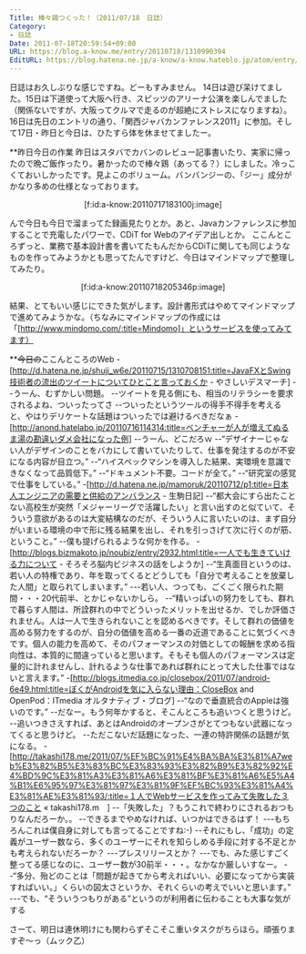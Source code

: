 ```yaml
---
Title: 棒々鶏つくった！（2011/07/18　日誌）
Category:
- 日誌
Date: 2011-07-18T20:59:54+09:00
URL: https://blog.a-know.me/entry/20110718/1310990394
EditURL: https://blog.hatena.ne.jp/a-know/a-know.hateblo.jp/atom/entry/12921228815727979542
---
```


日誌はお久しぶりな感じですね。どーもすみません。
14日は遊び呆けてました。15日は下道使って大阪へ行き、スピッツのアリーナ公演を楽しんでました（関係ないですが、大阪ってクルマで走るのが超絶にストレスになりますね）。16日は先日のエントリの通り、「関西ジャバカンファレンス2011」に参加。そして17日・昨日と今日は、ひたすら体を休ませてましたー。



**昨日今日の作業
昨日はスタバでカバンのレビュー記事書いたり、実家に帰ったので晩ご飯作ったり。暑かったので棒々鶏（あってる？）にしました。冷っこくておいしかったです。見よこのボリューム。バンバンジーの、「ジー」成分がかなり多めの仕様となっております。


<div align=center>
[f:id:a-know:20110717183100j:image]
</div>


んで今日も今日で溜まってた録画見たりとか。あと、Javaカンファレンスに参加することで充電したパワーで、CDiT for Webのアイデア出しとか。
ここんところずっと、業務で基本設計書を書いてたもんだからCDiTに関しても同じようなものを作ってみようかとも思ってたんですけど、今日はマインドマップで整理してみたり。


<div align=center>
[f:id:a-know:20110718205346p:image]
</div>


結果、とてもいい感じにできた気がします。設計書形式はやめてマインドマップで進めてみようかな。（ちなみにマインドマップの作成には「[http://www.mindomo.com/:title=Mindomo]」というサービスを使ってみてます）



**<del datetime="2011-07-18T20:59:54+09:00">今日の</del>ここんところのWeb
-[http://d.hatena.ne.jp/shuji_w6e/20110715/1310708151:title=JavaFXとSwing技術者の流出のツイートについてひとこと言っておくか - やさしいデスマーチ]
--うーん、むずかしい問題。
--ツイートを見る側にも、相当のリテラシーを要求されるよね、ついったってさ
--ついったというツールの得手不得手を考えると、やはりデリケートな話題はついったでは避けるべきだなぁ
-[http://anond.hatelabo.jp/20110716114314:title=ベンチャーが人が増えてぬるま湯の勘違いダメ会社になった例]
--うーん、どこだろｗ
--“デザイナーじゃない人がデザインのことをバカにして書いていたりして、仕事を発注するのが不安になる内容が目立つ。”
--“ハイスペックマシンを導入した結果、実環境を意識できなくなって品質低下。”
--“ドキュメント不要。コードが全て。”
--“研究室の感覚で仕事をしている。”
-[http://d.hatena.ne.jp/mamoruk/20110712/p1:title=日本人エンジニアの需要と供給のアンバランス - 生駒日記]
--“都大会にすら出たことない高校生が突然「メジャーリーグで活躍したい」と言い出すのと似ていて、そういう意欲があるのは大変結構なのだが、そういう人に言いたいのは、まず自分がいまいる環境の中で形に残る結果を出し、それを引っさげて次に行くのが筋、ということ。”
--僕も提げられるような何かを作る。
-[http://blogs.bizmakoto.jp/noubiz/entry/2932.html:title=一人でも生きていける力について - そろそろ脳内ビジネスの話をしようか]
--“生真面目というのは、若い人の特権であり、年を取ってくるとどうしても「自分で考えることを放棄した人間」と取られてしまいます。”
---若い人、つっても、ごくごく限られた期間・・・20代前半、とかじゃないかしら。
--“精いっぱいの努力をしても、群れで暮らす人間は、所詮群れの中でどういったメリットを出せるか、でしか評価されません。人は一人で生きられないことを認めるべきです。そして群れの価値を高める努力をするのが、自分の価値を高める一番の近道であることに気づくべきです。個人の能力を高めて、そのパフォーマンスの対価としての報酬を求める指向性は、本質的に間違っていると思います。そもそも個人のパフォーマンスは定量的に計れませんし、計れるような仕事であれば群れにとって大した仕事ではないと言えます。”
-[http://blogs.itmedia.co.jp/closebox/2011/07/android-6e49.html:title=ぼくがAndroidを気に入らない理由：CloseBox and OpenPod：ITmedia オルタナティブ・ブログ]
--“なので垂直統合のAppleは強いのです。”
--だなー。もう何年かすると、そこんところも追いつくと思うけど。
--追いつきさえすれば、あとはAndroidのオープンさがとてつもない武器になってくると思うけど。
--ただこないだ話題になった、一連の特許関係の話題が気になる。
-[http://takashi178.me/2011/07/%EF%BC%91%E4%BA%BA%E3%81%A7web%E3%82%B5%E3%83%BC%E3%83%93%E3%82%B9%E3%82%92%E4%BD%9C%E3%81%A3%E3%81%A6%E3%81%BF%E3%81%A6%E5%A4%B1%E6%95%97%E3%81%97%E3%81%9F%EF%BC%93%E3%81%A4%E3%81%AE%E3%81%93/:title=１人でWebサービスを作ってみて失敗した３つのこと &laquo;  takashi178.m　]
--「失敗した」？もうこれで終わりにされるおつもりなんだろーか。。
--できるまでやめなければ、いつかはできるはず！
---もちろんこれは僕自身に対しても言ってることですね:-)
--それにもし、「成功」の定義がユーザー数なら、多くのユーザーにそれを知らしめる手段に対する不足とかも考えられないだろーか？
---プレスリリースとか？
---でも、みた感じすごく整ってる感じなのに、ユーザー数が30前半・・・。なかなか厳しいすなー。
--“多分、殆どのことは「問題が起きてから考えればいい、必要になってから実装すればいい。」くらいの図太さというか、それくらいの考えでいいと思います。”
---でも、“そういうつもりがある”というのが利用者に伝わることも大事な気がする



さーて、明日は連休明けにも関わらずそこそこ重いタスクがちらほら。頑張りますぞ〜っ（ムック乙）


<script src="https://moshi-moshi.moshimo.works/moshimoshi/a_know_blog/20110718-1310990394?title=%E6%A3%92%E3%80%85%E9%B6%8F%E3%81%A4%E3%81%8F%E3%81%A3%E3%81%9F%EF%BC%81%EF%BC%882011/07/18%E3%80%80%E6%97%A5%E8%AA%8C%EF%BC%89"></script>
